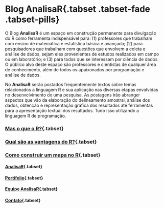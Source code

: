 # **Blog AnalisaR**{.tabset .tabset-fade .tabset-pills}

O Blog **AnalisaR** é um espaço em construção permanente para divulgação do R como ferramenta indispensável para: (1) professores que trabalham com ensino de matemática e estatística básica e avançada; (2) para pesquisadores que trabalham com questões que envolvem a coleta e análise de dados, sejam eles provenientes de estudos realizados em campo ou em laboratório; e (3) para todos que se interessam por ciência de dados. O público alvo deste espaço são professores e cientistas de qualquer área de conhecimento, além de todos os apaixonados por programação e análise de dados.

No **AnalisaR** serão postados frequentemente textos sobre temas relacionados a linguagem R e sua aplicação nas diversas etapas envolvidas no desenvolvimento de uma pesquisa. As postagens irão abranger aspectos que vão da elaboração do delineamento amostral, análise dos dados, obtenção e representação gráfica dos resultados até ferramentas para a apresentação textual dos resultados. Tudo isso utilizando a linguagem R de programação.

### [Mas o que o R?](Mas-o-que-é-o-R.html){.tabset}

### [Qual são as vantagens do R?](){.tabset}

### [Como construir um mapa no R](){.tabset}

#### [AnalisaR](index.html){.tabset}

#### [Portifolio](Portifolio.html){.tabset}

#### [Equipe AnalisaR](Equipe-AnalisaR.html){.tabset}

#### [Contato](Contato.html){.tabset}
